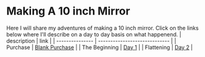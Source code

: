 # Making A 10 inch Mirror

Here I will share my adventures of making a 10 inch mirror. Click on the links below where I'll describe on a day to day basis on what happenend.
| description     | link                          |
| --------------- | ----------------------------- |
| Purchase        | [Blank Purchase](purchase.md) |
| The Beginning   | [Day 1](./day1/)              |
| Flattening      | [Day 2](./day2/)              |